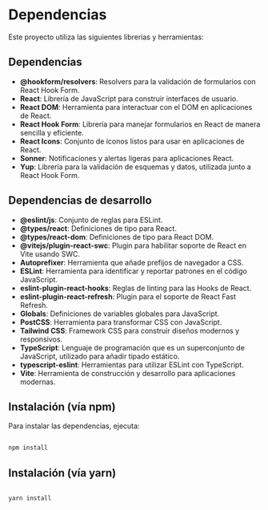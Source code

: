 # Dependencias

Este proyecto utiliza las siguientes librerías y herramientas:

## Dependencias

- **@hookform/resolvers**: Resolvers para la validación de formularios con React Hook Form.
- **React**: Librería de JavaScript para construir interfaces de usuario.
- **React DOM**: Herramienta para interactuar con el DOM en aplicaciones de React.
- **React Hook Form**: Librería para manejar formularios en React de manera sencilla y eficiente.
- **React Icons**: Conjunto de íconos listos para usar en aplicaciones de React.
- **Sonner**: Notificaciones y alertas ligeras para aplicaciones React.
- **Yup**: Librería para la validación de esquemas y datos, utilizada junto a React Hook Form.

## Dependencias de desarrollo

- **@eslint/js**: Conjunto de reglas para ESLint.
- **@types/react**: Definiciones de tipo para React.
- **@types/react-dom**: Definiciones de tipo para React DOM.
- **@vitejs/plugin-react-swc**: Plugin para habilitar soporte de React en Vite usando SWC.
- **Autoprefixer**: Herramienta que añade prefijos de navegador a CSS.
- **ESLint**: Herramienta para identificar y reportar patrones en el código JavaScript.
- **eslint-plugin-react-hooks**: Reglas de linting para las Hooks de React.
- **eslint-plugin-react-refresh**: Plugin para el soporte de React Fast Refresh.
- **Globals**: Definiciones de variables globales para JavaScript.
- **PostCSS**: Herramienta para transformar CSS con JavaScript.
- **Tailwind CSS**: Framework CSS para construir diseños modernos y responsivos.
- **TypeScript**: Lenguaje de programación que es un superconjunto de JavaScript, utilizado para añadir tipado estático.
- **typescript-eslint**: Herramientas para utilizar ESLint con TypeScript.
- **Vite**: Herramienta de construcción y desarrollo para aplicaciones modernas.

## Instalación (vía npm)

Para instalar las dependencias, ejecuta:

```bash

npm install

```

## Instalación (vía yarn)

```bash

yarn install

```
